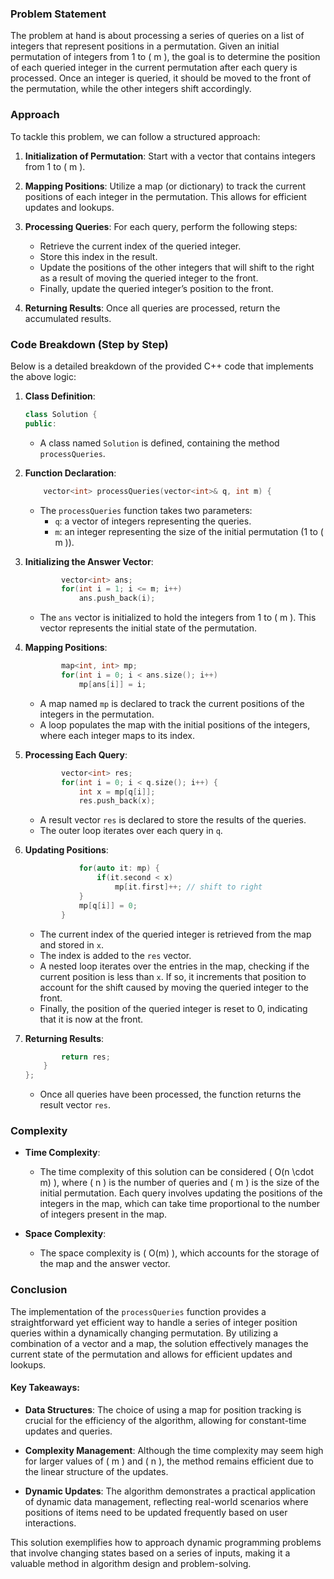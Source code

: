 ### Problem Statement

The problem at hand is about processing a series of queries on a list of integers that represent positions in a permutation. Given an initial permutation of integers from 1 to \( m \), the goal is to determine the position of each queried integer in the current permutation after each query is processed. Once an integer is queried, it should be moved to the front of the permutation, while the other integers shift accordingly.

### Approach

To tackle this problem, we can follow a structured approach:

1. **Initialization of Permutation**: Start with a vector that contains integers from 1 to \( m \).

2. **Mapping Positions**: Utilize a map (or dictionary) to track the current positions of each integer in the permutation. This allows for efficient updates and lookups.

3. **Processing Queries**: For each query, perform the following steps:
   - Retrieve the current index of the queried integer.
   - Store this index in the result.
   - Update the positions of the other integers that will shift to the right as a result of moving the queried integer to the front.
   - Finally, update the queried integer’s position to the front.

4. **Returning Results**: Once all queries are processed, return the accumulated results.

### Code Breakdown (Step by Step)

Below is a detailed breakdown of the provided C++ code that implements the above logic:

1. **Class Definition**:
   ```cpp
   class Solution {
   public:
   ```

   - A class named `Solution` is defined, containing the method `processQueries`.

2. **Function Declaration**:
   ```cpp
       vector<int> processQueries(vector<int>& q, int m) {
   ```

   - The `processQueries` function takes two parameters:
     - `q`: a vector of integers representing the queries.
     - `m`: an integer representing the size of the initial permutation (1 to \( m \)).

3. **Initializing the Answer Vector**:
   ```cpp
           vector<int> ans;
           for(int i = 1; i <= m; i++)
               ans.push_back(i);
   ```

   - The `ans` vector is initialized to hold the integers from 1 to \( m \). This vector represents the initial state of the permutation.

4. **Mapping Positions**:
   ```cpp
           map<int, int> mp;
           for(int i = 0; i < ans.size(); i++)
               mp[ans[i]] = i;
   ```

   - A map named `mp` is declared to track the current positions of the integers in the permutation.
   - A loop populates the map with the initial positions of the integers, where each integer maps to its index.

5. **Processing Each Query**:
   ```cpp
           vector<int> res;
           for(int i = 0; i < q.size(); i++) {
               int x = mp[q[i]];
               res.push_back(x);
   ```

   - A result vector `res` is declared to store the results of the queries.
   - The outer loop iterates over each query in `q`.

6. **Updating Positions**:
   ```cpp
               for(auto it: mp) {
                   if(it.second < x)
                       mp[it.first]++; // shift to right
               }
               mp[q[i]] = 0;
           }
   ```

   - The current index of the queried integer is retrieved from the map and stored in `x`.
   - The index is added to the `res` vector.
   - A nested loop iterates over the entries in the map, checking if the current position is less than `x`. If so, it increments that position to account for the shift caused by moving the queried integer to the front.
   - Finally, the position of the queried integer is reset to 0, indicating that it is now at the front.

7. **Returning Results**:
   ```cpp
           return res;
       }
   };
   ```

   - Once all queries have been processed, the function returns the result vector `res`.

### Complexity

- **Time Complexity**:
  - The time complexity of this solution can be considered \( O(n \cdot m) \), where \( n \) is the number of queries and \( m \) is the size of the initial permutation. Each query involves updating the positions of the integers in the map, which can take time proportional to the number of integers present in the map.

- **Space Complexity**:
  - The space complexity is \( O(m) \), which accounts for the storage of the map and the answer vector.

### Conclusion

The implementation of the `processQueries` function provides a straightforward yet efficient way to handle a series of integer position queries within a dynamically changing permutation. By utilizing a combination of a vector and a map, the solution effectively manages the current state of the permutation and allows for efficient updates and lookups.

#### Key Takeaways:

- **Data Structures**: The choice of using a map for position tracking is crucial for the efficiency of the algorithm, allowing for constant-time updates and queries.

- **Complexity Management**: Although the time complexity may seem high for larger values of \( m \) and \( n \), the method remains efficient due to the linear structure of the updates.

- **Dynamic Updates**: The algorithm demonstrates a practical application of dynamic data management, reflecting real-world scenarios where positions of items need to be updated frequently based on user interactions.

This solution exemplifies how to approach dynamic programming problems that involve changing states based on a series of inputs, making it a valuable method in algorithm design and problem-solving.